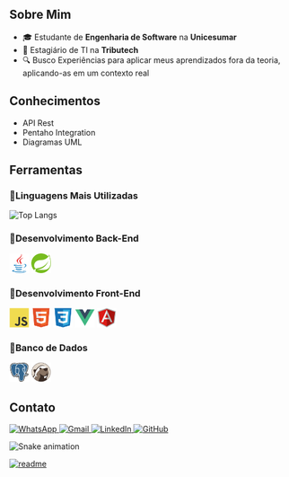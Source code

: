 ## Sobre Mim
- 🎓 Estudante de **Engenharia de Software** na **Unicesumar**
- 💼 Estagiário de TI na **Tributech**
- 🔍 Busco Experiências para aplicar meus aprendizados fora da teoria, aplicando-as em um contexto real
## Conhecimentos
- API Rest
- Pentaho Integration
- Diagramas UML
## Ferramentas
### 🔹Linguagens Mais Utilizadas
![Top Langs](https://github-readme-stats.vercel.app/api/top-langs/?username=Gabriel-Arantes-git&layout=compact&theme=github_dark)

### 🔹Desenvolvimento Back-End

<p>
 <img src="https://raw.githubusercontent.com/devicons/devicon/master/icons/java/java-original.svg" alt="Java" width="35" height="35"/> 
  <img src="https://raw.githubusercontent.com/devicons/devicon/master/icons/spring/spring-original.svg" alt="Spring Boot" width="35" height="35"/> 
 </p> 

### 🔹Desenvolvimento Front-End

<p>
  <img src="https://raw.githubusercontent.com/devicons/devicon/master/icons/javascript/javascript-original.svg" alt="JavaScript" width="35" height="35"/> 
<img src="https://raw.githubusercontent.com/devicons/devicon/master/icons/html5/html5-original.svg" alt="HTML5" width="35" height="35"/> 
<img src="https://raw.githubusercontent.com/devicons/devicon/master/icons/css3/css3-original.svg" alt="CSS3" width="35" height="35"/>  
  <img src="https://raw.githubusercontent.com/devicons/devicon/master/icons/vuejs/vuejs-original.svg" alt="Vue.js" width="35" height="35"/>
<img src="https://raw.githubusercontent.com/devicons/devicon/master/icons/angularjs/angularjs-original.svg" alt="Angular" width="35" height="35"/>
</p>
 
### 🔹Banco de Dados

<p>
<img src="https://raw.githubusercontent.com/devicons/devicon/master/icons/postgresql/postgresql-original.svg" alt="PostgreSQL" width="35" height="35"/>  
<img src="https://raw.githubusercontent.com/devicons/devicon/master/icons/dbeaver/dbeaver-original.svg" alt="DBeaver" width="35" height="35"/>


</p>


 ## Contato
 <p>
  <a href="https://wa.me/yourwhatsapplink" target="_blank">
    <img src="https://img.shields.io/badge/WhatsApp-25D366?style=flat-square&logo=whatsapp&logoColor=white" alt="WhatsApp"/>
  </a>
  <a href="mailto:your-email@gmail.com" target="_blank">
    <img src="https://img.shields.io/badge/Gmail-D14836?style=flat-square&logo=gmail&logoColor=white" alt="Gmail"/>
  </a>
  <a href="https://www.linkedin.com/in/yourlinkedin" target="_blank">
    <img src="https://img.shields.io/badge/LinkedIn-0077B5?style=flat-square&logo=linkedin&logoColor=white" alt="LinkedIn"/>
  </a>
  <a href="https://github.com/yourgithub" target="_blank">
    <img src="https://img.shields.io/badge/GitHub-181717?style=flat-square&logo=github&logoColor=white" alt="GitHub"/>
  </a>
</p>

![Snake animation](https://github.com/Gabriel-Arantes-git/Gabriel-Arantes-git/blob/output/github-contribution-grid-snake.svg)

[![readme](https://github-readme-stats.vercel.app/api/pin/?username=Gabriel-Arantes-git&repo=Gabriel-Arantes-git&theme=react)](https://github.com/Gabriel-Arantes-git/Gabriel-Arantes-git)



